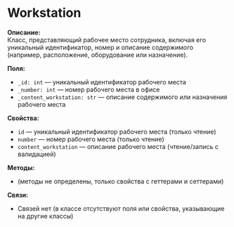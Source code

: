 # Workstation

**Описание:**  
Класс, представляющий рабочее место сотрудника, включая его уникальный идентификатор, номер и описание содержимого (например, расположение, оборудование или назначение).

**Поля:**
- `_id: int` — уникальный идентификатор рабочего места
- `_number: int` — номер рабочего места в офисе
- `_content_workstation: str` — описание содержимого или назначения рабочего места

**Свойства:**
- `id` — уникальный идентификатор рабочего места (только чтение)
- `number` — номер рабочего места (только чтение)
- `content_workstation` — описание рабочего места (чтение/запись с валидацией)
    
**Методы:**
- (методы не определены, только свойства с геттерами и сеттерами)
    

**Связи:**
- Связей нет (в классе отсутствуют поля или свойства, указывающие на другие классы)